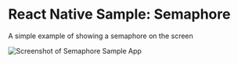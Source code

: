 
# React Native Sample: Semaphore

A simple example of showing a semaphore on the screen

![Screenshot of Semaphore Sample App](https://github.com/full-stack-bcn/samples/tree/master/react-native/semaphore/screenshot.png)